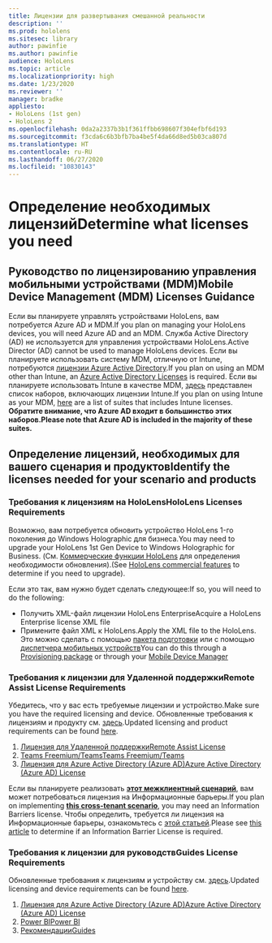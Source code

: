```yaml
---
title: Лицензии для развертывания смешанной реальности
description: ''
ms.prod: hololens
ms.sitesec: library
author: pawinfie
ms.author: pawinfie
audience: HoloLens
ms.topic: article
ms.localizationpriority: high
ms.date: 1/23/2020
ms.reviewer: ''
manager: bradke
appliesto:
- HoloLens (1st gen)
- HoloLens 2
ms.openlocfilehash: 0da2a2337b3b1f361ffbb698607f304efbf6d193
ms.sourcegitcommit: f3cda6c6b3bfb7ba4be5f4da66d8ed5b03ca807d
ms.translationtype: HT
ms.contentlocale: ru-RU
ms.lasthandoff: 06/27/2020
ms.locfileid: "10830143"
---
```

# <span data-ttu-id="6f9ba-102">Определение необходимых лицензий</span><span class="sxs-lookup"><span data-stu-id="6f9ba-102">Determine what licenses you need</span></span>

## <span data-ttu-id="6f9ba-103">Руководство по лицензированию управления мобильными устройствами (MDM)</span><span class="sxs-lookup"><span data-stu-id="6f9ba-103">Mobile Device Management (MDM) Licenses Guidance</span></span>

<span data-ttu-id="6f9ba-104">Если вы планируете управлять устройствами HoloLens, вам потребуется Azure AD и MDM.</span><span class="sxs-lookup"><span data-stu-id="6f9ba-104">If you plan on managing your HoloLens devices, you will need Azure AD and an MDM.</span></span> <span data-ttu-id="6f9ba-105">Служба Active Directory (AD) не используется для управления устройствами HoloLens.</span><span class="sxs-lookup"><span data-stu-id="6f9ba-105">Active Director (AD) cannot be used to manage HoloLens devices.</span></span>
<span data-ttu-id="6f9ba-106">Если вы планируете использовать систему MDM, отличную от Intune, потребуются [лицензии Azure Active Directory](https://docs.microsoft.com/azure/active-directory/fundamentals/active-directory-whatis).</span><span class="sxs-lookup"><span data-stu-id="6f9ba-106">If you plan on using an MDM other than Intune, an [Azure Active Directory Licenses](https://docs.microsoft.com/azure/active-directory/fundamentals/active-directory-whatis) is required.</span></span>
<span data-ttu-id="6f9ba-107">Если вы планируете использовать Intune в качестве MDM, [здесь](https://docs.microsoft.com/intune/fundamentals/licenses) представлен список наборов, включающих лицензии Intune.</span><span class="sxs-lookup"><span data-stu-id="6f9ba-107">If you plan on using Intune as your MDM,  [here](https://docs.microsoft.com/intune/fundamentals/licenses) are a list of suites that includes Intune licenses.</span></span> **<span data-ttu-id="6f9ba-108">Обратите внимание, что Azure AD входит в большинство этих наборов.</span><span class="sxs-lookup"><span data-stu-id="6f9ba-108">Please note that Azure AD is included in the majority of these suites.</span></span>**

## <span data-ttu-id="6f9ba-109">Определение лицензий, необходимых для вашего сценария и продуктов</span><span class="sxs-lookup"><span data-stu-id="6f9ba-109">Identify the licenses needed for your scenario and products</span></span>

### <span data-ttu-id="6f9ba-110">Требования к лицензиям на HoloLens</span><span class="sxs-lookup"><span data-stu-id="6f9ba-110">HoloLens Licenses Requirements</span></span>

<span data-ttu-id="6f9ba-111">Возможно, вам потребуется обновить устройство HoloLens 1-го поколения до Windows Holographic для бизнеса.</span><span class="sxs-lookup"><span data-stu-id="6f9ba-111">You may need to upgrade your HoloLens 1st Gen Device to Windows Holographic for Business.</span></span> <span data-ttu-id="6f9ba-112">(См. [Коммерческие функции HoloLens](holoLens-commercial-features.md#feature-comparison-between-editions) для определения необходимости обновления).</span><span class="sxs-lookup"><span data-stu-id="6f9ba-112">(See [HoloLens commercial features](holoLens-commercial-features.md#feature-comparison-between-editions) to determine if you need to upgrade).</span></span>

 <span data-ttu-id="6f9ba-113">Если это так, вам нужно будет сделать следующее:</span><span class="sxs-lookup"><span data-stu-id="6f9ba-113">If so, you will need to do the following:</span></span>

- <span data-ttu-id="6f9ba-114">Получить XML-файл лицензии HoloLens Enterprise</span><span class="sxs-lookup"><span data-stu-id="6f9ba-114">Acquire a HoloLens Enterprise license XML file</span></span>
- <span data-ttu-id="6f9ba-115">Примените файл XML к HoloLens.</span><span class="sxs-lookup"><span data-stu-id="6f9ba-115">Apply the XML file to the HoloLens.</span></span> <span data-ttu-id="6f9ba-116">Это можно сделать с помощью [пакета подготовки](hololens-provisioning.md) или с помощью [диспетчера мобильных устройств](https://docs.microsoft.com/intune/configuration/holographic-upgrade)</span><span class="sxs-lookup"><span data-stu-id="6f9ba-116">You can do this through a [Provisioning package](hololens-provisioning.md) or through your [Mobile Device Manager](https://docs.microsoft.com/intune/configuration/holographic-upgrade)</span></span>

### <span data-ttu-id="6f9ba-117">Требования к лицензии для Удаленной поддержки</span><span class="sxs-lookup"><span data-stu-id="6f9ba-117">Remote Assist License Requirements</span></span>

<span data-ttu-id="6f9ba-118">Убедитесь, что у вас есть требуемые лицензии и устройство.</span><span class="sxs-lookup"><span data-stu-id="6f9ba-118">Make sure you have the required licensing and device.</span></span> <span data-ttu-id="6f9ba-119">Обновленные требования к лицензиям и продукту см. [здесь](https://docs.microsoft.com/dynamics365/mixed-reality/remote-assist/requirements).</span><span class="sxs-lookup"><span data-stu-id="6f9ba-119">Updated licensing and product requirements can be found [here](https://docs.microsoft.com/dynamics365/mixed-reality/remote-assist/requirements).</span></span>

1. [<span data-ttu-id="6f9ba-120">Лицензия для Удаленной поддержки</span><span class="sxs-lookup"><span data-stu-id="6f9ba-120">Remote Assist License</span></span>](https://docs.microsoft.com/dynamics365/mixed-reality/remote-assist/buy-and-deploy-remote-assist)
1. [<span data-ttu-id="6f9ba-121">Teams Freemium/Teams</span><span class="sxs-lookup"><span data-stu-id="6f9ba-121">Teams Freemium/Teams</span></span>](https://products.office.com/microsoft-teams/free)
1. [<span data-ttu-id="6f9ba-122">Лицензия для Azure Active Directory (Azure AD)</span><span class="sxs-lookup"><span data-stu-id="6f9ba-122">Azure Active Directory (Azure AD) License</span></span>](https://docs.microsoft.com/azure/active-directory/fundamentals/active-directory-whatis)

<span data-ttu-id="6f9ba-123">Если вы планируете реализовать **[этот межклиентный сценарий](https://docs.microsoft.com/dynamics365/mixed-reality/remote-assist/cross-tenant-overview#scenario-2-leasing-services-to-other-tenants)**, вам может потребоваться лицензия на Информационные барьеры.</span><span class="sxs-lookup"><span data-stu-id="6f9ba-123">If you plan on implementing **[this cross-tenant scenario](https://docs.microsoft.com/dynamics365/mixed-reality/remote-assist/cross-tenant-overview#scenario-2-leasing-services-to-other-tenants)**, you may need an Information Barriers license.</span></span> <span data-ttu-id="6f9ba-124">Чтобы определить, требуется ли лицензия на Информационные барьеры, ознакомьтесь с [этой статьей](https://docs.microsoft.com/dynamics365/mixed-reality/remote-assist/cross-tenant-licensing-implementation#step-1-determine-if-information-barriers-are-necessary).</span><span class="sxs-lookup"><span data-stu-id="6f9ba-124">Please see [this article](https://docs.microsoft.com/dynamics365/mixed-reality/remote-assist/cross-tenant-licensing-implementation#step-1-determine-if-information-barriers-are-necessary) to determine if an Information Barrier License is required.</span></span>

### <span data-ttu-id="6f9ba-125">Требования к лицензии для руководств</span><span class="sxs-lookup"><span data-stu-id="6f9ba-125">Guides License Requirements</span></span>

<span data-ttu-id="6f9ba-126">Обновленные требования к лицензиям и устройству см. [здесь](https://docs.microsoft.com/dynamics365/mixed-reality/guides/requirements).</span><span class="sxs-lookup"><span data-stu-id="6f9ba-126">Updated licensing and device requirements can be found [here](https://docs.microsoft.com/dynamics365/mixed-reality/guides/requirements).</span></span>

1. [<span data-ttu-id="6f9ba-127">Лицензия для Azure Active Directory (Azure AD)</span><span class="sxs-lookup"><span data-stu-id="6f9ba-127">Azure Active Directory (Azure AD) License</span></span>](https://docs.microsoft.com/azure/active-directory/fundamentals/active-directory-whatis)
1. [<span data-ttu-id="6f9ba-128">Power BI</span><span class="sxs-lookup"><span data-stu-id="6f9ba-128">Power BI</span></span>](https://powerbi.microsoft.com/desktop/)
1. [<span data-ttu-id="6f9ba-129">Рекомендации</span><span class="sxs-lookup"><span data-stu-id="6f9ba-129">Guides</span></span>](https://docs.microsoft.com/dynamics365/mixed-reality/guides/setup)

